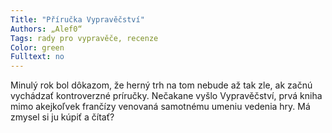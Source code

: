 ```yaml
---
Title: "Příručka Vypravěčství"
Authors: „Alef0“
Tags: rady pro vypravěče, recenze
Color: green
Fulltext: no 
---
```

Minulý rok bol dôkazom, že herný trh na
tom nebude až tak zle, ak začnú vychádzať
kontroverzné príručky. Nečakane vyšlo
Vypravěčství, prvá kniha mimo akejkoľvek
frančízy venovaná samotnému umeniu
vedenia hry. Má zmysel si ju kúpiť a čítať?